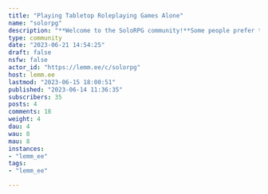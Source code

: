 ```yaml
---
title: "Playing Tabletop Roleplaying Games Alone" 
name: "solorpg"
description: "**Welcome to the SoloRPG community!**Some people prefer to play their tabletop roleplaying games alone, to avoid the drama and scheduling issues of traditional group games, while others play solo because they're unable to find a group to play with.Whatever your case may be, you're more than welcome here to discuss your experiences as well as ask any questions that you might have.For an introduction to this style of play, read [Why Play Roleplaying Games Alone](https://lemm.ee/post/69164)."
type: community
date: "2023-06-21 14:54:25"
draft: false
nsfw: false
actor_id: "https://lemm.ee/c/solorpg"
host: lemm.ee
lastmod: "2023-06-15 18:00:51"
published: "2023-06-14 11:36:35"
subscribers: 35
posts: 4
comments: 18
weight: 4
dau: 4
wau: 8
mau: 8
instances:
- "lemm_ee"
tags: 
- "lemm_ee"

---
```

